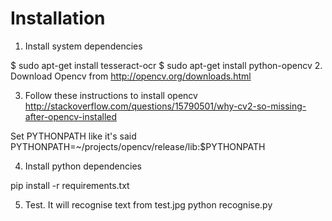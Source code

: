 # Installation

1. Install system dependencies

$ sudo apt-get install tesseract-ocr
$ sudo apt-get install python-opencv
2. Download Opencv from http://opencv.org/downloads.html

3. Follow these instructions to install opencv http://stackoverflow.com/questions/15790501/why-cv2-so-missing-after-opencv-installed

Set PYTHONPATH like it's said
PYTHONPATH=~/projects/opencv/release/lib:$PYTHONPATH

4. Install python dependencies

pip install -r requirements.txt

5. Test. It will recognise text from test.jpg
python recognise.py


